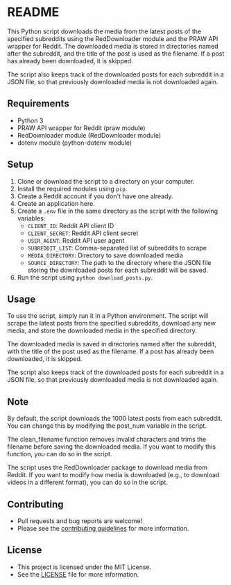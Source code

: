 # README

This Python script downloads the media from the latest posts of the specified subreddits using the RedDownloader module and the PRAW API wrapper for Reddit. The downloaded media is stored in directories named after the subreddit, and the title of the post is used as the filename. If a post has already been downloaded, it is skipped.

The script also keeps track of the downloaded posts for each subreddit in a JSON file, so that previously downloaded media is not downloaded again.

## Requirements

* Python 3
* PRAW API wrapper for Reddit (praw module)
* RedDownloader module (RedDownloader module)
* dotenv module (python-dotenv module)

## Setup

1. Clone or download the script to a directory on your computer.
2. Install the required modules using `pip`.
3. Create a Reddit account if you don't have one already.
4. Create an application here.
5. Create a `.env` file in the same directory as the script with the following variables:
    * `CLIENT_ID`: Reddit API client ID
    * `CLIENT_SECRET`: Reddit API client secret
    * `USER_AGENT`: Reddit API user agent
    * `SUBREDDIT_LIST`: Comma-separated list of subreddits to scrape
    * `MEDIA_DIRECTORY`: Directory to save downloaded media
    * `SOURCE_DIRECTORY`: The path to the directory where the JSON file storing the downloaded posts for each subreddit will be saved.
6. Run the script using `python download_posts.py`.

## Usage

To use the script, simply run it in a Python environment. The script will scrape the latest posts from the specified subreddits, download any new media, and store the downloaded media in the specified directory.

The downloaded media is saved in directories named after the subreddit, with the title of the post used as the filename. If a post has already been downloaded, it is skipped.

The script also keeps track of the downloaded posts for each subreddit in a JSON file, so that previously downloaded media is not downloaded again.

## Note

By default, the script downloads the 1000 latest posts from each subreddit. You can change this by modifying the post_num variable in the script.

The clean_filename function removes invalid characters and trims the filename before saving the downloaded media. If you want to modify this function, you can do so in the script.

The script uses the RedDownloader package to download media from Reddit. If you want to modify how media is downloaded (e.g., to download videos in a different format), you can do so in the script.

## Contributing
- Pull requests and bug reports are welcome!
- Please see the [contributing guidelines](CONTRIBUTING.md) for more information.

## License
- This project is licensed under the MIT License.
- See the [LICENSE](LICENSE) file for more information.

